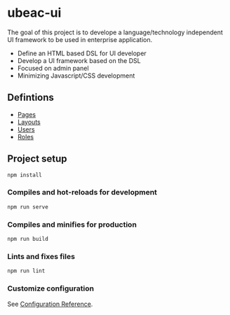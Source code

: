 # ubeac-ui
The goal of this project is to develope a language/technology independent UI framework to be used in enterprise application. 
* Define an HTML based DSL for UI developer
* Develop a UI framework based on the DSL
* Focused on admin panel
* Minimizing Javascript/CSS development

## Defintions
* [Pages](/doc/pages.md)
* [Layouts](/doc/layouts.md)
* [Users](/doc/users.md)
* [Roles](/doc/roles.md)




## Project setup
```
npm install
```

### Compiles and hot-reloads for development
```
npm run serve
```

### Compiles and minifies for production
```
npm run build
```

### Lints and fixes files
```
npm run lint
```

### Customize configuration
See [Configuration Reference](https://cli.vuejs.org/config/).
